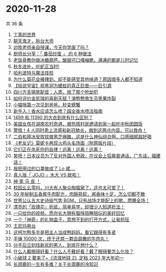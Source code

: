 # 2020-11-28

共 36 条

<!-- BEGIN -->
<!-- 最后更新时间 Sat Nov 28 2020 23:07:10 GMT+0800 (CST) -->

1. [丁真的世界](https://www.zhihu.com/zvideo/1315813149224497152)
2. [聊天鬼才，拆台大师](https://www.zhihu.com/zvideo/1316044112568004608)
3. [边牧老师亲自授课，今天你学废了吗？](https://www.zhihu.com/zvideo/1315654767554113536)
4. [厨师长分享：「 番茄炒蛋 」 的 6 种做法](https://www.zhihu.com/zvideo/1315985176045027328)
5. [老饭骨教你做冰糖葫芦，酸甜可口嘎嘣脆，满满的都是儿时记忆](https://www.zhihu.com/zvideo/1316135156043309056)
6. [秋冬进补，吃蛇正当时!](https://www.zhihu.com/zvideo/1315995324779728896)
7. [哈利波特与魔法技校](https://www.zhihu.com/zvideo/1315764463610257408)
8. [为什么菊花会被辣到，却不能感受其他味道？原因很多人都不知道](https://www.zhihu.com/zvideo/1316070516307337216)
9. [【俗说宇宙】视黑洞为蝼蚁的真正巨兽——巨引源](https://www.zhihu.com/zvideo/1315473801439182848)
10. [四川方言搞笑配音：人质，放了那个抢劫犯](https://www.zhihu.com/zvideo/1315252244481019904)
11. [如何评价金凯瑞的喜剧天赋？演憨憨救生员笑果炸裂](https://www.zhihu.com/zvideo/1314382167238066176)
12. [小猫咪第一次见到爸爸，秒变螃蟹](https://www.zhihu.com/zvideo/1315675424962740224)
13. [新手入！香水应该怎么喷？超全香水喷法指南](https://www.zhihu.com/zvideo/1315370776745070592)
14. [1499 和 11390 的大衣到底有什么区别？](https://www.zhihu.com/zvideo/1315745992583618560)
15. [美国女孩在湖南农村奇遇，被热情村民邀请到家一起吃中秋团圆饭](https://www.zhihu.com/zvideo/1315989617142161408)
16. [警惕！4
    人同时患上流感和新冠肺炎，做到这两点内容，可以救命！](https://www.zhihu.com/zvideo/1315765577240248320)
17. [二伯和拜冰安拔拔做黑芝麻酪，这是什么神仙组合啊，口感细腻超好喝](https://www.zhihu.com/zvideo/1315707288435208192)
18. [《老友记》莫妮卡再现火鸡头名场面（附原版片段）](https://www.zhihu.com/zvideo/1315710101341745152)
19. [它们正在杀死你的自律！远离！远离！远离！](https://www.zhihu.com/zvideo/1315737392952369152)
20. [笑喷！日本议员为了反对外国人参政，在议会上狂飙普通话，广东话，福建话！](https://www.zhihu.com/zvideo/1315746273249587200)
21. [我把用过的口罩做成了 Lo 裙....](https://www.zhihu.com/zvideo/1315069681531645952)
22. [真人版「 JOJO 」木大 VS 欧啦！](https://www.zhihu.com/zvideo/1315721041549598720)
23. [神 笔 马 良 ！](https://www.zhihu.com/zvideo/1315668806484721664)
24. [校园幺幺零吗，川大有人聚众掏猫窝了，这也太可爱了！](https://www.zhihu.com/zvideo/1315680060129685504)
25. [30
    年秘制五香酱牛肉配方，肉酥筋软，酱香味十足，怎么切都不散](https://www.zhihu.com/zvideo/1315676394190848000)
26. [世界公认五大史诗级气势
    BGM，只有战场才能配上的歌，燃爆全场！](https://www.zhihu.com/zvideo/1315577659074973696)
27. [漂亮的「玫瑰花」折纸，简单易学，却很少人知道折法！](https://www.zhihu.com/zvideo/1314631800963026944)
28. [一只给你的视频，愿你长大拥有猫咪陪睡陪玩的美好回忆](https://www.zhihu.com/zvideo/1315643329695383552)
29. [一个「神奇」的礼物盒子，意想不到的打开方式，让我抓狂](https://www.zhihu.com/zvideo/1314896959414050816)
30. [王尼玛电台](https://www.zhihu.com/zvideo/1315753648999919616)
31. [这柯尔鸭多半是把主人当成鸭妈妈，看它跟得有多紧](https://www.zhihu.com/zvideo/1315609797438537728)
32. [手锤 10000
    次，终于还原一颗会跳舞的牛肉丸！](https://www.zhihu.com/zvideo/1314678613263220736)
33. [分手后立刻找新欢的男人，到底在想什么？](https://www.zhihu.com/zvideo/1315000171366424576)
34. [什么人戴眼镜好看？什么人不戴好看？戴了眼镜要怎么化妆？](https://www.zhihu.com/zvideo/1314619816858910720)
35. [小破球 2 要来了~《流浪地球 2》定档 2023
    年大年初一](https://www.zhihu.com/zvideo/1315618625239994368)
36. [长颈鹿的一生有多难？关于长颈鹿的冷知识](https://www.zhihu.com/zvideo/1314638828427780096)

<!-- END -->
